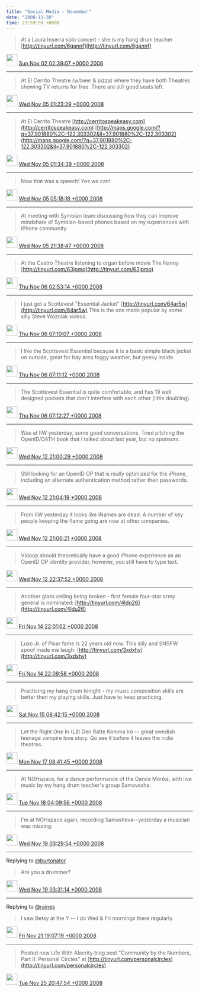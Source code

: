 ```yaml
---    
title: "Social Media - November"
date: "2008-11-30"
time: 23:59:59 +0000
---
```


> At a Laura Inserra solo concert - she is my hang drum teacher [http://tinyurl.com/6gannf](http://tinyurl.com/6gannf)

<img src="{{ site.url }}{{ site.baseurl }}/assets/images/media/tweet.ico" width="30" /> [Sun Nov 02 02:39:07 +0000 2008](https://twitter.com/ChristopherA/status/985891513)

----

> At El Cerrito Theatre (w/beer & pizza) where they have both Theatres showing TV returns for free.  There are still good seats left.

<img src="{{ site.url }}{{ site.baseurl }}/assets/images/media/tweet.ico" width="30" /> [Wed Nov 05 01:23:29 +0000 2008](https://twitter.com/ChristopherA/status/990509969)

----

> At El Cerrito Theatre [http://cerritospeakeasy.com](http://cerritospeakeasy.com) [http://maps.google.com/?q=37.901880%2C-122.303302&ll=37.901880%2C-122.303302](http://maps.google.com/?q=37.901880%2C-122.303302&ll=37.901880%2C-122.303302)

<img src="{{ site.url }}{{ site.baseurl }}/assets/images/media/tweet.ico" width="30" /> [Wed Nov 05 01:34:39 +0000 2008](https://twitter.com/ChristopherA/status/990534008)

----

> Now that was a speech! Yes we can!

<img src="{{ site.url }}{{ site.baseurl }}/assets/images/media/tweet.ico" width="30" /> [Wed Nov 05 05:18:18 +0000 2008](https://twitter.com/ChristopherA/status/991122375)

----

> At meeting with Symbian team discussing how they can improve mindshare of Symbian-based phones based on my experiences with iPhone community

<img src="{{ site.url }}{{ site.baseurl }}/assets/images/media/tweet.ico" width="30" /> [Wed Nov 05 21:38:47 +0000 2008](https://twitter.com/ChristopherA/status/992339141)

----

> At the Castro Theatre listening to organ before movie The Nanny [http://tinyurl.com/63jpmo](http://tinyurl.com/63jpmo)

<img src="{{ site.url }}{{ site.baseurl }}/assets/images/media/tweet.ico" width="30" /> [Thu Nov 06 02:53:14 +0000 2008](https://twitter.com/ChristopherA/status/992716224)

----

> I just got a Scottevest "Essential Jacket" [http://tinyurl.com/64ar5w](http://tinyurl.com/64ar5w) This is the one made popular by some silly Steve Wozniak videos.

<img src="{{ site.url }}{{ site.baseurl }}/assets/images/media/tweet.ico" width="30" /> [Thu Nov 06 07:10:07 +0000 2008](https://twitter.com/ChristopherA/status/992948288)

----

> I like the Scottevest Essential because it is a basic simple black jacket on outside, great for bay area foggy weather, but geeky inside.

<img src="{{ site.url }}{{ site.baseurl }}/assets/images/media/tweet.ico" width="30" /> [Thu Nov 06 07:11:12 +0000 2008](https://twitter.com/ChristopherA/status/992948999)

----

> The Scottevest Essential is quite comfortable, and has 19 well designed pockets that don't interfere with each other (little doubling).

<img src="{{ site.url }}{{ site.baseurl }}/assets/images/media/tweet.ico" width="30" /> [Thu Nov 06 07:12:27 +0000 2008](https://twitter.com/ChristopherA/status/992949734)

----

> Was at IIW yesterday, some good conversations. Tried pitching the OpenID/OATH book that I talked about last year, but no sponsors.

<img src="{{ site.url }}{{ site.baseurl }}/assets/images/media/tweet.ico" width="30" /> [Wed Nov 12 21:00:29 +0000 2008](https://twitter.com/ChristopherA/status/1002711172)

----

> Still looking for an OpenID OP that is really optimized for the iPhone, including an alternate authentication method rather then passwords.

<img src="{{ site.url }}{{ site.baseurl }}/assets/images/media/tweet.ico" width="30" /> [Wed Nov 12 21:04:19 +0000 2008](https://twitter.com/ChristopherA/status/1002717060)

----

> From IIW yesterday it looks like iNames are dead. A number of key people keeping the flame going are now at other companies.

<img src="{{ site.url }}{{ site.baseurl }}/assets/images/media/tweet.ico" width="30" /> [Wed Nov 12 21:06:21 +0000 2008](https://twitter.com/ChristopherA/status/1002720058)

----

> Vidoop should theoretically have a good iPhone experience as an OpenID OP identity provider, however, you still have to type text.

<img src="{{ site.url }}{{ site.baseurl }}/assets/images/media/tweet.ico" width="30" /> [Wed Nov 12 22:37:52 +0000 2008](https://twitter.com/ChristopherA/status/1002855224)

----

> Another glass ceiling being broken - first female four-star army general is nominated: [http://tinyurl.com/4ldu26](http://tinyurl.com/4ldu26)

<img src="{{ site.url }}{{ site.baseurl }}/assets/images/media/tweet.ico" width="30" /> [Fri Nov 14 22:01:02 +0000 2008](https://twitter.com/ChristopherA/status/1006182859)

----

> Luxo Jr. of Pixar fame is 22 years old now. This silly and SNSFW spoof made me laugh: [http://tinyurl.com/3xdxhy](http://tinyurl.com/3xdxhy)

<img src="{{ site.url }}{{ site.baseurl }}/assets/images/media/tweet.ico" width="30" /> [Fri Nov 14 22:09:58 +0000 2008](https://twitter.com/ChristopherA/status/1006194683)

----

> Practicing my hang drum tonight - my music composition skills are better then my playing skills. Just have to keep practicing.

<img src="{{ site.url }}{{ site.baseurl }}/assets/images/media/tweet.ico" width="30" /> [Sat Nov 15 08:42:15 +0000 2008](https://twitter.com/ChristopherA/status/1006796992)

----

> Let the Right One In (Låt Den Rätte Komma In) -- great swedish teenage vampire love story. Go see it before it leaves the indie theatres.

<img src="{{ site.url }}{{ site.baseurl }}/assets/images/media/tweet.ico" width="30" /> [Mon Nov 17 08:41:45 +0000 2008](https://twitter.com/ChristopherA/status/1009302780)

----

> At NOHspace, for a dance performance of the Dance Monks, with live music by my hang drum teacher's group Samavesha.

<img src="{{ site.url }}{{ site.baseurl }}/assets/images/media/tweet.ico" width="30" /> [Tue Nov 18 04:09:56 +0000 2008](https://twitter.com/ChristopherA/status/1010741676)

----

> I'm at NOHspace again, recording Samasheva--yesterday a musician was missing.

<img src="{{ site.url }}{{ site.baseurl }}/assets/images/media/tweet.ico" width="30" /> [Wed Nov 19 03:29:54 +0000 2008](https://twitter.com/ChristopherA/status/1012288666)

----

Replying to [@burtonator](https://twitter.com/burtonator/status/1012246955)

> Are you a drummer?

<img src="{{ site.url }}{{ site.baseurl }}/assets/images/media/tweet.ico" width="30" /> [Wed Nov 19 03:31:14 +0000 2008](https://twitter.com/ChristopherA/status/1012290468)

----

Replying to [@raines](https://twitter.com/raines/status/1015949719)

> I saw Betsy at the Y -- I do Wed & Fri mornings there regularly.

<img src="{{ site.url }}{{ site.baseurl }}/assets/images/media/tweet.ico" width="30" /> [Fri Nov 21 19:07:19 +0000 2008](https://twitter.com/ChristopherA/status/1016997926)

----

> Posted new Life With Alacrity blog post "Community by the Numbers, Part II: Personal Circles" at [http://tinyurl.com/personalcircles](http://tinyurl.com/personalcircles)

<img src="{{ site.url }}{{ site.baseurl }}/assets/images/media/tweet.ico" width="30" /> [Tue Nov 25 20:47:54 +0000 2008](https://twitter.com/ChristopherA/status/1023338115)